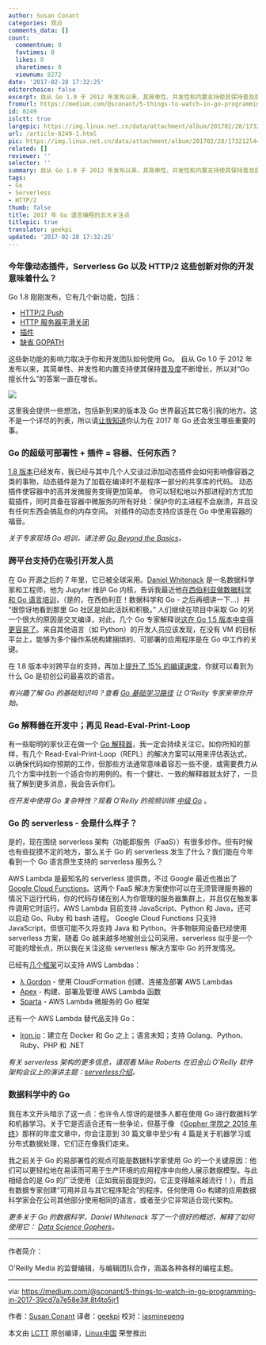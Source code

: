 ```yaml
---
author: Susan Conant
categories: 观点
comments_data: []
count:
  commentnum: 0
  favtimes: 0
  likes: 0
  sharetimes: 0
  viewnum: 8272
date: '2017-02-28 17:32:25'
editorchoice: false
excerpt: 自从 Go 1.0 于 2012 年发布以来，其简单性、并发性和内置支持使其保持普及度不断增长，所以对“Go 擅长什么”的答案一直在增长。
fromurl: https://medium.com/@sconant/5-things-to-watch-in-go-programming-in-2017-39cd7a7e58e3#.8t4to5jr1
id: 8249
islctt: true
largepic: https://img.linux.net.cn/data/attachment/album/201702/28/173212l44z633wdbw3ax4l.jpg
url: /article-8249-1.html
pic: https://img.linux.net.cn/data/attachment/album/201702/28/173212l44z633wdbw3ax4l.jpg.thumb.jpg
related: []
reviewer: ''
selector: ''
summary: 自从 Go 1.0 于 2012 年发布以来，其简单性、并发性和内置支持使其保持普及度不断增长，所以对“Go 擅长什么”的答案一直在增长。
tags:
- Go
- Serverless
- HTTP/2
thumb: false
title: 2017 年 Go 语言编程的五大关注点
titlepic: true
translator: geekpi
updated: '2017-02-28 17:32:25'
---
```


### 今年像动态插件，Serverless Go 以及 HTTP/2 这些创新对你的开发意味着什么？


Go 1.8 刚刚发布，它有几个新功能，包括：


* [HTTP/2 Push](https://golang.org/doc/go1.8#h2push)
* [HTTP 服务器平滑关闭](https://golang.org/doc/go1.8#http_shutdown)
* [插件](https://golang.org/doc/go1.8#plugin)
* [缺省 GOPATH](https://golang.org/doc/go1.8#gopath)


这些新功能的影响力取决于你和开发团队如何使用 Go。 自从 Go 1.0 于 2012 年发布以来，其简单性、并发性和内置支持使其保持[普及度](https://github.com/golang/go/wiki/GoUsers)不断增长，所以对“Go 擅长什么”的答案一直在增长。


![](/data/attachment/album/201702/28/173212l44z633wdbw3ax4l.jpg)


这里我会提供一些想法，包括新到来的版本及 Go 世界最近其它吸引我的地方。这不是一个详尽的列表，所以请[让我知道](https://twitter.com/SuConant)你认为在 2017 年 Go 还会发生哪些重要的事。


### Go 的超级可部署性 + 插件 = 容器、任何东西？


[1.8 版本](https://golang.org/doc/go1.8)已经发布，我已经与其中几个人交谈过添加动态插件会如何影响像容器之类的事物，动态插件是为了加载在编译时不是程序一部分的共享库的代码。 动态插件使容器中的高并发微服务变得更加简单。 你可以轻松地以外部进程的方式加载插件，同时具备在容器中微服务的所有好处：保护你的主进程不会崩溃，并且没有任何东西会搞乱你的内存空间。 对插件的动态支持应该是在 Go 中使用容器的福音。


*关于专家现场 Go 培训，请注册 *[Go Beyond the Basics](https://www.safaribooksonline.com/live-training/courses/go-beyond-the-basics/0636920065357/)*。*


### 跨平台支持仍在吸引开发人员


在 Go 开源之后的 7 年里，它已被全球采用。[Daniel Whitenack](https://www.oreilly.com/people/1ea0c-daniel-whitenack) 是一名数据科学家和工程师，他为 Jupyter 维护 Go 内核，告诉我最近他[在西伯利亚做数据科学和 Go 语言培训](https://devfest.gdg.org.ru/en/)，（是的，在西伯利亚！数据科学和 Go - 之后再细讲一下...）并 “很惊讶地看到那里 Go 社区是如此活跃和积极。” 人们继续在项目中采取 Go 的另一个很大的原因是交叉编译，对此，几个 Go 专家解释说[这在 Go 1.5 版本中变得更容易了](https://medium.com/@rakyll/go-1-5-cross-compilation-488092ba44ec#.7s7sxmc4h)。来自其他语言（如 Python）的开发人员应该发现，在没有 VM 的目标平台上，能够为多个操作系统构建捆绑的、可部署的应用程序是在 Go 中工作的关键。


在 1.8 版本中对跨平台的支持，再加上[提升了 15% 的编译速度](https://golang.org/doc/go1.8#compiler)，你就可以看到为什么 Go 是初创公司最喜欢的语言。


*有兴趣了解 Go 的基础知识吗？查看 [Go 基础学习路径](http://shop.oreilly.com/category/learning-path/go-fundamentals.do) 让 O’Reilly 专家来带你开始。*


### Go 解释器在开发中；再见 Read-Eval-Print-Loop


有一些聪明的家伙正在做一个 [Go 解释器](https://github.com/go-interpreter)，我一定会持续关注它。如你所知的那样，有几个 Read-Eval-Print-Loop（REPL）的解决方案可以用来评估表达式，以确保代码如你预期的工作，但那些方法通常意味着容忍一些不便，或需要费力从几个方案中找到一个适合你的用例的。有一个健壮、一致的解释器就太好了，一旦我了解到更多消息，我会告诉你们。


*在开发中使用 Go 复杂特性？观看 O'Reilly 的视频训练 [中级 Go](http://shop.oreilly.com/product/0636920047513.do)* 。


### Go 的 serverless - 会是什么样子？


是的，现在围绕 serverless 架构（功能即服务（FaaS））有很多炒作。但有时候也有些捉摸不定的地方，那么关于 Go 的 serverless 发生了什么？我们能在今年看到一个 Go 语言原生支持的 serverless 服务么？


AWS Lambda 是最知名的 serverless 提供商，不过 Google 最近也推出了 [Google Cloud Functions](https://cloud.google.com/functions/docs/)。这两个 FaaS 解决方案使你可以在无须管理服务器的情况下运行代码，你的代码存储在别人为你管理的服务器集群上，并且仅在触发事件调用它时运行。AWS Lambda 目前支持 JavaScript、Python 和 Java，还可以启动 Go、Ruby 和 bash 进程。 Google Cloud Functions 只支持 JavaScript，但很可能不久将支持 Java 和 Python。许多物联网设备已经使用 serverless 方案，随着 Go 越来越多地被创业公司采用，serverless 似乎是一个可能的增长点，所以我在关注这些 serverless 解决方案中 Go 的开发情况。


已经有[几个框架](https://github.com/SerifAndSemaphore/go-serverless-list)可以支持 AWS Lambdas：


* [λ Gordon](https://github.com/jorgebastida/gordon) - 使用 CloudFormation 创建、连接及部署 AWS Lambdas
* [Apex](https://github.com/apex/apex) - 构建、部署及管理 AWS Lambda 函数
* [Sparta](http://gosparta.io/) - AWS Lambda 微服务的 Go 框架


还有一个 AWS Lambda 替代品支持 Go：


* [Iron.io](https://www.iron.io/)：建立在 Docker 和 Go 之上；语言未知；支持 Golang、Python、Ruby、PHP 和 .NET


*有关 serverless 架构的更多信息，请观看 Mike Roberts 在旧金山 O'Reilly 软件架构会议上的演讲主题：[*serverless介绍*](https://www.safaribooksonline.com/library/view/oreilly-software-architecture/9781491976142/video288473.html?utm_source=oreilly&utm_medium=newsite&utm_campaign=5-things-to-watch-in-go-programming-body-text-cta)。*


### 数据科学中的 Go


我在本文开头暗示了这一点：也许令人惊讶的是很多人都在使用 Go 进行数据科学和机器学习。关于它是否适合还有一些争论，但基于像 《[Gopher 学院之 2016 年终](https://blog.gopheracademy.com/series/advent-2016/)》那样的年度文章中，你会注意到 30 篇文章中至少有 4 篇是关于机器学习或分布式数据处理，它们正在像我们走来。


我之前关于 Go 的易部署性的观点可能是数据科学家使用 Go 的一个关键原因：他们可以更轻松地在易读而可用于生产环境的应用程序中向他人展示数据模型。与此相结合的是 Go 的广泛使用（正如我前面提到的，它正变得越来越流行！），而且有数据专家创建“可用并且与其它程序配合”的程序。任何使用 Go 构建的应用数据科学家会在公司其他部分使用相同的语言，或者至少它非常适合现代架构。


*更多关于 Go 的数据科学，Daniel Whitenack 写了一个很好的概述，解释了如何使用它： [Data Science Gophers](https://www.oreilly.com/ideas/data-science-gophers)。*




---


作者简介：


O'Reilly Media 的监督编辑，与编辑团队合作，涵盖各种各样的编程主题。




---


via: <https://medium.com/@sconant/5-things-to-watch-in-go-programming-in-2017-39cd7a7e58e3#.8t4to5jr1>


作者：[Susan Conant](https://medium.com/@sconant?source=footer_card) 译者：[geekpi](https://github.com/geekpi) 校对：[jasminepeng](https://github.com/jasminepeng)


本文由 [LCTT](https://github.com/LCTT/TranslateProject) 原创编译，[Linux中国](https://linux.cn/) 荣誉推出